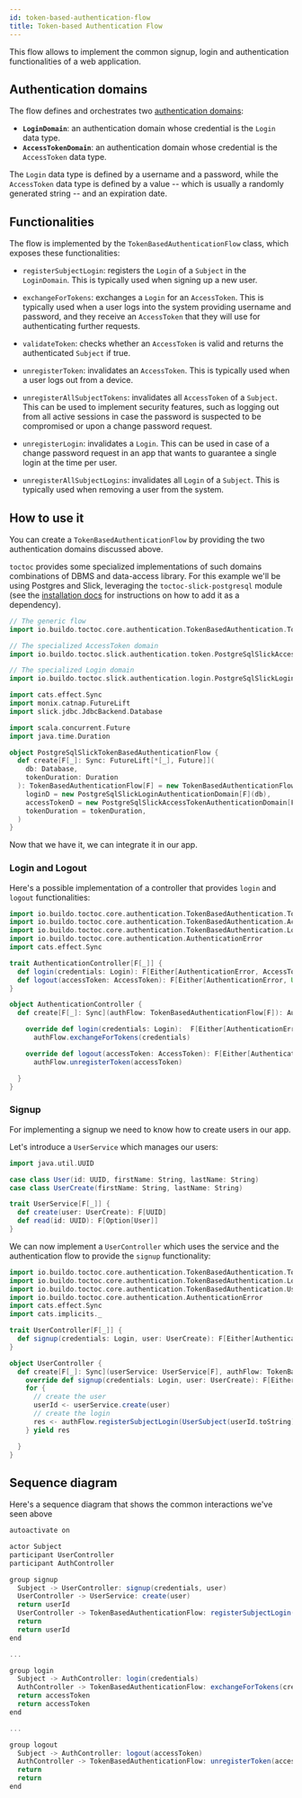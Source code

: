 ```yaml
---
id: token-based-authentication-flow
title: Token-based Authentication Flow
---
```


This flow allows to implement the common signup, login and authentication
functionalities of a web application.

## Authentication domains

The flow defines and orchestrates two
[authentication domains](toctoc/concepts/functional-model.md):

- **`LoginDomain`**: an authentication domain whose credential is the `Login`
  data type.
- **`AccessTokenDomain`**: an authentication domain whose credential is the
  `AccessToken` data type.

The `Login` data type is defined by a username and a password, while the
`AccessToken` data type is defined by a value -- which is usually a randomly
generated string -- and an expiration date.

## Functionalities

The flow is implemented by the `TokenBasedAuthenticationFlow` class, which
exposes these functionalities:

- `registerSubjectLogin`: registers the `Login` of a `Subject` in the
  `LoginDomain`. This is typically used when signing up a new user.

- `exchangeForTokens`: exchanges a `Login` for an `AccessToken`. This is
  typically used when a user logs into the system providing username and
  password, and they receive an `AccessToken` that they will use for
  authenticating further requests.

- `validateToken`: checks whether an `AccessToken` is valid and returns the
  authenticated `Subject` if true.

- `unregisterToken`: invalidates an `AccessToken`. This is typically used when a
  user logs out from a device.

- `unregisterAllSubjectTokens`: invalidates all `AccessToken` of a `Subject`.
  This can be used to implement security features, such as logging out from all
  active sessions in case the password is suspected to be compromised or upon a
  change password request.

- `unregisterLogin`: invalidates a `Login`. This can be used in case of a change
  password request in an app that wants to guarantee a single login at the time
  per user.

- `unregisterAllSubjectLogins`: invalidates all `Login` of a `Subject`. This is
  typically used when removing a user from the system.

## How to use it

You can create a `TokenBasedAuthenticationFlow` by providing the two
authentication domains discussed above.

`toctoc` provides some specialized implementations of such domains combinations
of DBMS and data-access library. For this example we'll be using Postgres and
Slick, leveraging the `toctoc-slick-postgresql` module (see the
[installation docs](toctoc/installation.md) for instructions on how to add it as
a dependency).

```scala mdoc
// The generic flow
import io.buildo.toctoc.core.authentication.TokenBasedAuthentication.TokenBasedAuthenticationFlow

// The specialized AccessToken domain
import io.buildo.toctoc.slick.authentication.token.PostgreSqlSlickAccessTokenAuthenticationDomain

// The specialized Login domain
import io.buildo.toctoc.slick.authentication.login.PostgreSqlSlickLoginAuthenticationDomain

import cats.effect.Sync
import monix.catnap.FutureLift
import slick.jdbc.JdbcBackend.Database

import scala.concurrent.Future
import java.time.Duration

object PostgreSqlSlickTokenBasedAuthenticationFlow {
  def create[F[_]: Sync: FutureLift[*[_], Future]](
    db: Database,
    tokenDuration: Duration
  ): TokenBasedAuthenticationFlow[F] = new TokenBasedAuthenticationFlow[F](
    loginD = new PostgreSqlSlickLoginAuthenticationDomain[F](db),
    accessTokenD = new PostgreSqlSlickAccessTokenAuthenticationDomain[F](db),
    tokenDuration = tokenDuration,
  )
}
```

Now that we have it, we can integrate it in our app.

### Login and Logout

Here's a possible implementation of a controller that provides `login` and
`logout` functionalities:

```scala mdoc
import io.buildo.toctoc.core.authentication.TokenBasedAuthentication.TokenBasedAuthenticationFlow
import io.buildo.toctoc.core.authentication.TokenBasedAuthentication.AccessToken
import io.buildo.toctoc.core.authentication.TokenBasedAuthentication.Login
import io.buildo.toctoc.core.authentication.AuthenticationError
import cats.effect.Sync

trait AuthenticationController[F[_]] {
  def login(credentials: Login): F[Either[AuthenticationError, AccessToken]]
  def logout(accessToken: AccessToken): F[Either[AuthenticationError, Unit]]
}

object AuthenticationController {
  def create[F[_]: Sync](authFlow: TokenBasedAuthenticationFlow[F]): AuthenticationController[F] = new AuthenticationController[F] {

    override def login(credentials: Login):  F[Either[AuthenticationError, AccessToken]] =
      authFlow.exchangeForTokens(credentials)

    override def logout(accessToken: AccessToken): F[Either[AuthenticationError, Unit]] =
      authFlow.unregisterToken(accessToken)

  }
}
```

### Signup

For implementing a signup we need to know how to create users in our app.

Let's introduce a `UserService` which manages our users:

```scala mdoc
import java.util.UUID

case class User(id: UUID, firstName: String, lastName: String)
case class UserCreate(firstName: String, lastName: String)

trait UserService[F[_]] {
  def create(user: UserCreate): F[UUID]
  def read(id: UUID): F[Option[User]]
}
```

We can now implement a `UserController` which uses the service and the
authentication flow to provide the `signup` functionality:

```scala mdoc
import io.buildo.toctoc.core.authentication.TokenBasedAuthentication.TokenBasedAuthenticationFlow
import io.buildo.toctoc.core.authentication.TokenBasedAuthentication.Login
import io.buildo.toctoc.core.authentication.TokenBasedAuthentication.UserSubject
import io.buildo.toctoc.core.authentication.AuthenticationError
import cats.effect.Sync
import cats.implicits._

trait UserController[F[_]] {
  def signup(credentials: Login, user: UserCreate): F[Either[AuthenticationError, Unit]]
}

object UserController {
  def create[F[_]: Sync](userService: UserService[F], authFlow: TokenBasedAuthenticationFlow[F]): UserController[F] = new UserController[F] {
    override def signup(credentials: Login, user: UserCreate): F[Either[AuthenticationError, Unit]] =
    for {
      // create the user
      userId <- userService.create(user)
      // create the login
      res <- authFlow.registerSubjectLogin(UserSubject(userId.toString), credentials)
    } yield res

  }
}
```

## Sequence diagram

Here's a sequence diagram that shows the common interactions we've seen above

```scala mdoc:plantuml
autoactivate on

actor Subject
participant UserController
participant AuthController

group signup
  Subject -> UserController: signup(credentials, user)
  UserController -> UserService: create(user)
  return userId
  UserController -> TokenBasedAuthenticationFlow: registerSubjectLogin(userId, credentials)
  return
  return userId
end

...

group login
  Subject -> AuthController: login(credentials)
  AuthController -> TokenBasedAuthenticationFlow: exchangeForTokens(credentials)
  return accessToken
  return accessToken
end

...

group logout
  Subject -> AuthController: logout(accessToken)
  AuthController -> TokenBasedAuthenticationFlow: unregisterToken(accessToken)
  return
  return
end
```
